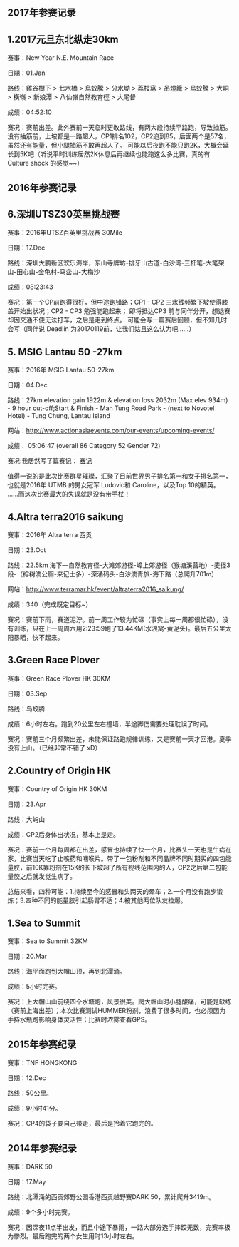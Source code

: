 
## 2017年参赛记录

## 1.2017元旦东北纵走30km

赛事：New Year N.E. Mountain Race

日期：01.Jan

路线：雞谷樹下 > 七木橋 > 烏蛟騰 > 分水坳 > 荔枝窩 > 吊燈籠 > 烏蛟騰 > 大峒 > 橫嶺 > 新娘潭 > 八仙嶺自然教育徑 > 大尾督

成绩：04:52:10

赛况：赛前出差。此外赛前一天临时更改路线，有两大段持续平路跑，导致抽筋。 没有抽筋前，上坡都是一路超人，CP1排名102，CP2追到85，后面两个是57名，虽然还有能量，但小腿抽筋不敢再超人了。 可能以后夜跑不能只跑2K，大概会延长到5K吧（听说平时训练居然2K休息后再继续也能跑这么多比赛，真的有 Culture shock 的感觉~~）

## **2016年参赛记录**

## 6.深圳UTSZ30英里挑战赛

赛事：2016年UTSZ百英里挑战赛 30Mile

日期：17.Dec

路线：深圳大鹏新区欢乐海岸，东山寺牌坊-排牙山古道-白沙湾-三杆笔-大笔架山-田心山-金龟村-马峦山-大梅沙

成绩：08:23:43

赛况：第一个CP前跑得很好，但中途跑错路；CP1 - CP2 三水线频繁下坡使得膝盖开始出状况；CP2 - CP3 勉强能跑起来； 即将抵达CP3 前与同伴分开，想退赛却因交通不便无法打车，之后是走到终点。 可能会写一篇赛后回顾，但不知几时会写（同伴说 Deadlin 为20170119前，让我们姑且这么认为吧……）

## 5. MSIG Lantau 50 -27km

赛事：2016年 MSIG Lantau 50-27km

日期：04.Dec

路线：27km elevation gain 1922m & elevation loss 2032m (Max elev 934m) - 9 hour cut-off;Start & Finish - Man Tung Road Park - (next to Novotel Hotel) - Tung Chung, Lantau Island

网站：http://www.actionasiaevents.com/our-events/upcoming-events/

成绩： 05:06:47 (overall 86 Category 52 Gender 72)

赛况:我居然写了篇赛记： [赛记](http://wangshourong.sardine2.com/blog/Msig-lantau-50-27.html)

值得一说的是此次比赛群星璀璨，汇聚了目前世界男子排名第一和女子排名第一，也就是2016年 UTMB 的男女冠军 Ludovic和 Caroline，以及Top 10的精英。 ……而这次比赛最大的失误就是没有带手杖！

## 4.Altra terra2016 saikung

赛事：2016年 Altra terra 西贡 

日期：23.Oct

路线：22.5km 海下—自然教育径-大滩郊游径-嶂上郊游径（猴塘溪营地）-麦径3段-（榕树澳公厕-来记士多）-深涌码头-白沙澳青旅-海下路（总爬升701m）

网站：http://www.terramar.hk/event/altraterra2016_saikung/

成绩：340（完成既定目标~）

赛况：赛前下雨，赛道泥泞。前一周工作较为忙碌（事实上每一周都很忙碌），没有训练，只在上一周周六用2:23:59跑了13.44KM(水浪窝-黄泥头)。最后五公里太阳暴晒，快不起来。

## 3.Green Race Plover

赛事：Green Race Plover HK 30KM

日期：03.Sep

路线：乌蛟腾

成绩：6小时左右。跑到20公里左右撞墙，半途脚伤需要处理耽误了时间。

赛况：赛前三个月频繁出差，未能保证路跑规律训练，又是赛前一天才回港。夏季没有上山。（已经非常不错了 xD）

## 2.Country of Origin HK

赛事：Country of Origin HK 30KM

日期：23.Apr

路线：大屿山

成绩：CP2后身体出状况，基本上是走。

赛况：赛前一个月每周都在出差，感冒也持续了快一个月，比赛头一天也是生病在家，比赛当天吃了止咳药和咽喉片。带了一包粉剂和不同品牌不同时期买的四包能量胶，前10K靠粉剂在15K的长下坡超了所有视线范围内的人，CP2之后第二包能量胶之后就发觉生病了。

总结来看，四种可能：1.持续至今的感冒和头两天的晕车；2.一个月没有跑步锻炼；3.四种不同的能量胶引起肠胃不适；4.被其他两位队友拉爆。

## 1.Sea to Summit

赛事：Sea to Summit 32KM

日期：20.Mar

路线：海平面跑到大帽山顶，再到北潭涌。

成绩：5小时完赛。

赛况：上大帽山山前绕四个水塘跑，风景很美。爬大帽山时小腿酸痛，可能是缺练（赛前上海出差）；本次比赛测试HUMMER粉剂，浪费了很多时间，也必须因为手持水瓶跑影响身体灵活性；比赛时浓雾查看GPS。

## 2015年参赛纪录

赛事：TNF HONGKONG

日期：12.Dec   

路线：50公里。      

成绩：9小时41分。  

赛况：CP4的袋子要自己带走，最后是拎着它跑完的。                                


## 2014年参赛纪录

赛事：DARK 50   

日期：17.May        

路线：北潭涌的西贡郊野公园香港西贡越野赛DARK 50，累计爬升3419m。   

成绩：9个多小时完赛。                       

赛况：因深夜11点半出发，而且中途下暴雨，一路大部分选手摔跤无数，完赛率极为惨烈。最后跑完的两个女生用时13小时左右。               
